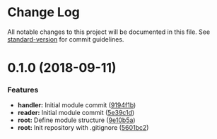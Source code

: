 # Change Log

All notable changes to this project will be documented in this file. See [standard-version](https://github.com/conventional-changelog/standard-version) for commit guidelines.

<a name="0.1.0"></a>
# 0.1.0 (2018-09-11)


### Features

* **handler:** Initial module commit ([9194f1b](https://github.com/DucaturFw/duxi-eos/commit/9194f1b))
* **reader:** Initial module commit ([5e39c1d](https://github.com/DucaturFw/duxi-eos/commit/5e39c1d))
* **root:** Define module structure ([9e10b5a](https://github.com/DucaturFw/duxi-eos/commit/9e10b5a))
* **root:** Init repository with .gitignore ([5601bc2](https://github.com/DucaturFw/duxi-eos/commit/5601bc2))
